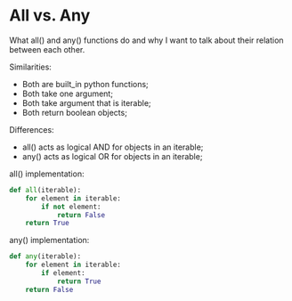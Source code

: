 # All vs. Any

What all() and any() functions do and why I want to talk about their relation between each other.

Similarities:
+ Both are built_in python functions;
+ Both take one argument;
+ Both take argument that is iterable;
+ Both return boolean objects;

Differences:
+ all() acts as logical AND for objects in an iterable;
+ any() acts as logical OR for objects in an iterable;

all() implementation:
```python
def all(iterable):
    for element in iterable:
        if not element:
            return False
    return True
```

any() implementation:
```python
def any(iterable):
    for element in iterable:
        if element:
            return True
    return False
```
